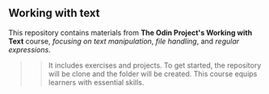 ## Working with text
This repository contains materials from **The Odin Project's Working with Text** course, _focusing on text manipulation_, _file handling_, and _regular expressions_. 

>> It includes exercises and projects.
> To get started, the repository will be clone and the folder will be created. 
>This course equips learners with essential skills.